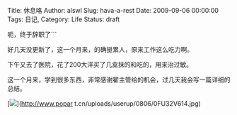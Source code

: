 Title: 休息咯
Author: alswl
Slug: hava-a-rest
Date: 2009-09-06 00:00:00
Tags: 日记, 
Category: Life
Status: draft

呃，终于辞职了```

好几天没更新了，这一个月来，的确挺累人，原来工作这么吃力啊。

下午又去了医院，花了200大洋买了几盒抹的和吃的，用来治过敏。

这一个月来，学到很多东西，非常感谢翟主管给的机会，过几天我会写一篇详细的总结。

[![](http://www.popart.cn/uploads/userup/0806/0FU32V614.jpg)](http://www.popar
t.cn/uploads/userup/0806/0FU32V614.jpg)

